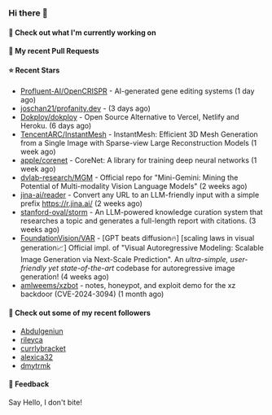 ### Hi there 👋

#### 👷 Check out what I'm currently working on

#### 🔨 My recent Pull Requests


#### ⭐ Recent Stars

- [Profluent-AI/OpenCRISPR](https://github.com/Profluent-AI/OpenCRISPR) - AI-generated gene editing systems (1 day ago)
- [joschan21/profanity.dev](https://github.com/joschan21/profanity.dev) -  (3 days ago)
- [Dokploy/dokploy](https://github.com/Dokploy/dokploy) - Open Source Alternative to Vercel, Netlify and Heroku. (6 days ago)
- [TencentARC/InstantMesh](https://github.com/TencentARC/InstantMesh) - InstantMesh: Efficient 3D Mesh Generation from a Single Image with Sparse-view Large Reconstruction Models (1 week ago)
- [apple/corenet](https://github.com/apple/corenet) - CoreNet: A library for training deep neural networks (1 week ago)
- [dvlab-research/MGM](https://github.com/dvlab-research/MGM) - Official repo for &#34;Mini-Gemini: Mining the Potential of Multi-modality Vision Language Models&#34; (2 weeks ago)
- [jina-ai/reader](https://github.com/jina-ai/reader) - Convert any URL to an LLM-friendly input with a simple prefix https://r.jina.ai/ (2 weeks ago)
- [stanford-oval/storm](https://github.com/stanford-oval/storm) - An LLM-powered knowledge curation system that researches a topic and generates a full-length report with citations. (3 weeks ago)
- [FoundationVision/VAR](https://github.com/FoundationVision/VAR) - [GPT beats diffusion🔥] [scaling laws in visual generation📈] Official impl. of &#34;Visual Autoregressive Modeling: Scalable Image Generation via Next-Scale Prediction&#34;. An *ultra-simple, user-friendly yet state-of-the-art* codebase for autoregressive image generation! (4 weeks ago)
- [amlweems/xzbot](https://github.com/amlweems/xzbot) - notes, honeypot, and exploit demo for the xz backdoor (CVE-2024-3094) (1 month ago)

#### 👯 Check out some of my recent followers

- [Abdulgeniun](https://github.com/Abdulgeniun)
- [rileyca](https://github.com/rileyca)
- [currlybracket](https://github.com/currlybracket)
- [alexica32](https://github.com/alexica32)
- [dmytrmk](https://github.com/dmytrmk)

#### 💬 Feedback

Say Hello, I don't bite!